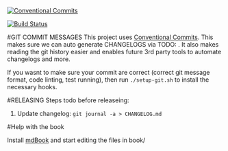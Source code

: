 [![Conventional Commits](https://img.shields.io/badge/Conventional%20Commits-1.0.0-green.svg)](https://conventionalcommits.org)

[![Build Status](http://192.168.2.69:4000/api/badges/Fice/calpipe/status.svg)](http://192.168.2.69:4000/Fice/calpipe)

#GIT COMMIT MESSAGES
This project uses [Conventional Commits](https://www.conventionalcommits.org/en/v1.0.0-beta.4/). This makes sure we can auto generate CHANGELOGS via TODO: . It also makes reading the git history easier and enables future 3rd party tools to automate changelogs and more.

If you wasnt to make sure your commit are correct (correct git message format,  code linting, test running), then run
```./setup-git.sh``` to install the necessary hooks.

#RELEASING
Steps todo before releaseing:
1. Update changelog: 
    ```git journal -a > CHANGELOG.md```



#Help with the book

Install [mdBook](https://github.com/rust-lang/mdBook) and start editing the files in book/